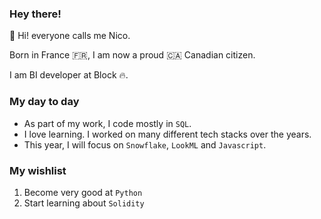 ### Hey there!

:wave: Hi! everyone calls me Nico.

Born in France :fr:, I am now a proud :canada: Canadian citizen.

I am BI developer at Block 🔥.

### My day to day

- As part of my work, I code mostly in `SQL`.
- I love learning. I worked on many different tech stacks over the years.
- This year, I will focus on `Snowflake`, `LookML` and `Javascript`.

### My wishlist

1. Become very good at `Python`
2. Start learning about `Solidity`
